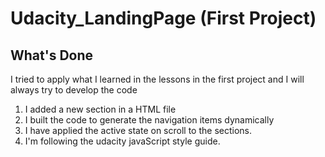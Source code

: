 # Udacity_LandingPage (First Project)

## What's Done 

I tried to apply what I learned in the lessons in the first project and I will always try to develop the code

1. I added a new section in a HTML file
2. I built the code to generate the navigation items dynamically
3. I have applied the active state on scroll to the sections.
4. I'm following the udacity javaScript style guide.